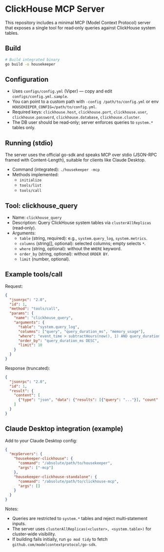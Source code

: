 # ClickHouse MCP Server

This repository includes a minimal MCP (Model Context Protocol) server that exposes a single tool for read‑only queries against ClickHouse system tables.

## Build

```bash
# Build integrated binary
go build -o housekeeper

```

## Configuration

- Uses `configs/config.yml` (Viper) — copy and edit `configs/config.yml.sample`.
- You can point to a custom path with `-config /path/to/config.yml` or env `HOUSEKEEPER_CONFIG=/path/to/config.yml`.
- Required keys: `clickhouse.host`, `clickhouse.port`, `clickhouse.user`, `clickhouse.password`, `clickhouse.database`, `clickhouse.cluster`.
- The DB user should be read‑only; server enforces queries to `system.*` tables only.

## Running (stdio)

The server uses the official go-sdk and speaks MCP over stdio (JSON-RPC framed with Content-Length), suitable for clients like Claude Desktop.

- Command (integrated): `./housekeeper -mcp`
- Methods implemented:
  - `initialize`
  - `tools/list`
  - `tools/call`

## Tool: clickhouse_query

- Name: `clickhouse_query`
- Description: Query ClickHouse system tables via `clusterAllReplicas` (read‑only).
- Arguments:
  - `table` (string, required): e.g., `system.query_log`, `system.metrics`.
  - `columns` (string[], optional): selected columns; empty selects `*`.
  - `where` (string, optional): without the `WHERE` keyword.
  - `order_by` (string, optional): without `ORDER BY`.
  - `limit` (number, optional).

## Example tools/call

Request:
```json
{
  "jsonrpc": "2.0",
  "id": 1,
  "method": "tools/call",
  "params": {
    "name": "clickhouse_query",
    "arguments": {
      "table": "system.query_log",
      "columns": ["query", "query_duration_ms", "memory_usage"],
      "where": "event_time > subtractHours(now(), 1) AND query_duration_ms > 1000",
      "order_by": "query_duration_ms DESC",
      "limit": 10
    }
  }
}
```

Response (truncated):
```json
{
  "jsonrpc": "2.0",
  "id": 1,
  "result": {
    "content": [
      {"type": "json", "data": {"results": [{"query": "..."}], "count": 10}}
    ]
  }
}
```

## Claude Desktop integration (example)

Add to your Claude Desktop config:
```json
{
  "mcpServers": {
    "housekeeper-clickhouse": {
      "command": "/absolute/path/to/housekeeper",
      "args": ["-mcp"]
    },
    "housekeeper-clickhouse-standalone": {
      "command": "/absolute/path/to/clickhouse-mcp",
      "args": []
    }
  }
}
```

Notes:
- Queries are restricted to `system.*` tables and reject multi‑statement inputs.
- The server uses `clusterAllReplicas(<cluster>, <system.table>)` for cluster‑wide visibility.
- If building fails initially, run `go mod tidy` to fetch `github.com/modelcontextprotocol/go-sdk`.
